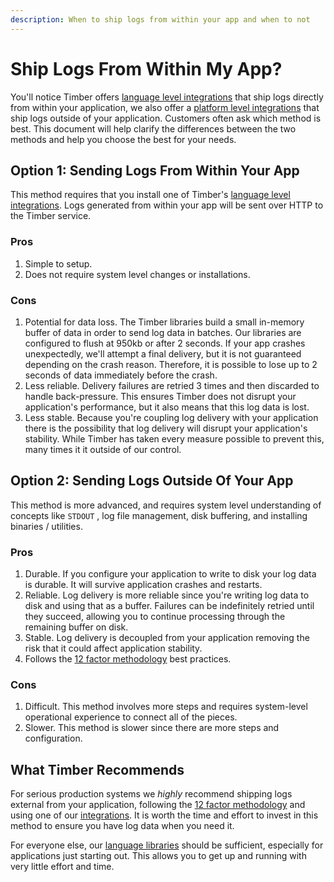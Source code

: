 ```yaml
---
description: When to ship logs from within your app and when to not
---
```


# Ship Logs From Within My App?

You'll notice Timber offers [language level integrations](../under-the-hood/language-libraries.md) that ship logs directly from within your application, we also offer a [platform level integrations]() that ship logs outside of your application. Customers often ask which method is best. This document will help clarify the differences between the two methods and help you choose the best for your needs.

## Option 1: Sending Logs From Within Your App

This method requires that you install one of Timber's [language level integrations](../under-the-hood/language-libraries.md). Logs generated from within your app will be sent over HTTP to the Timber service.

### Pros

1. Simple to setup.
2. Does not require system level changes or installations.

### Cons

1. Potential for data loss. The Timber libraries build a small in-memory buffer of data in order to send log data in batches. Our libraries are configured to flush at 950kb or after 2 seconds. If your app crashes unexpectedly, we'll attempt a final delivery, but it is not guaranteed depending on the crash reason. Therefore, it is possible to lose up to 2 seconds of data immediately before the crash.
2. Less reliable. Delivery failures are retried 3 times and then discarded to handle back-pressure. This ensures Timber does not disrupt your application's performance, but it also means that this log data is lost.
3. Less stable. Because you're coupling log delivery with your application there is the possibility that log delivery will disrupt your application's stability. While Timber has taken every measure possible to prevent this, many times it it outside of our control.

## Option 2: Sending Logs Outside Of Your App

This method is more advanced, and requires system level understanding of concepts like `STDOUT` , log file management, disk buffering, and installing binaries / utilities.

### Pros

1. Durable. If you configure your application to write to disk your log data is durable. It will survive application crashes and restarts.
2. Reliable. Log delivery is more reliable since you're writing log data to disk and using that as a buffer. Failures can be indefinitely retried until they succeed, allowing you to continue processing through the remaining buffer on disk.
3. Stable. Log delivery is decoupled from your application removing the risk that it could affect application stability.
4. Follows the [12 factor methodology](https://12factor.net/) best practices.

### Cons

1. Difficult. This method involves more steps and requires system-level operational experience to connect all of the pieces.
2. Slower. This method is slower since there are more steps and configuration.

## What Timber Recommends

For serious production systems we _highly_ recommend shipping logs external from your application, following the [12 factor methodology](https://12factor.net/) and using one of our [integrations](). It is worth the time and effort to invest in this method to ensure you have log data when you need it.

For everyone else, our [language libraries](../under-the-hood/language-libraries.md) should be sufficient, especially for applications just starting out. This allows you to get up and running with very little effort and time.




